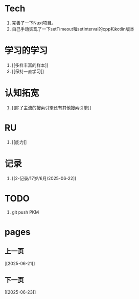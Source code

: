 # Tech
1. 完善了一下Nuxt项目。
2. 自己手动实现了一下setTimeout和setInterval的cpp和kotlin版本

# 学习的学习
1. [[多样丰富的样本]]
2. [[保持一直学习]]

# 认知拓宽
1. [[除了主流的搜索引擎还有其他搜索引擎]]

# RU
1. [[能力]]

# 记录
1. [[2-记录/17岁/6月/2025-06-22]]

# TODO
1. git push PKM
# pages

## 上一页
[[2025-06-21]]

## 下一页
[[2025-06-23]]